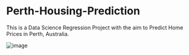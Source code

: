 # Perth-Housing-Prediction
This is a Data Science Regression Project with the aim to Predict Home Prices in Perth, Australia.

![image](https://github.com/user-attachments/assets/03448378-48c6-4ff2-b694-545eccecfbf9)

